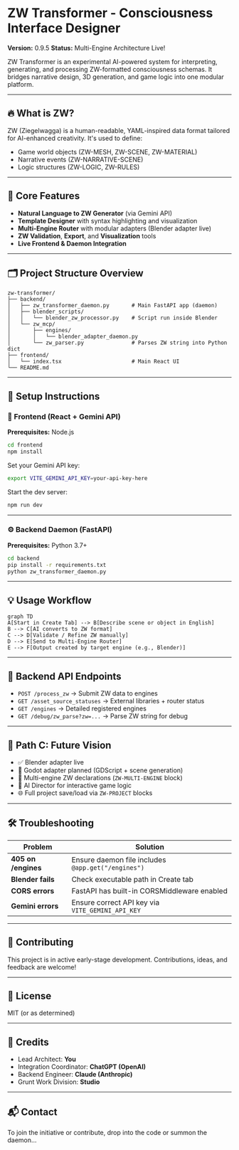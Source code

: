 # ZW Transformer - Consciousness Interface Designer

**Version:** 0.9.5
**Status:** Multi-Engine Architecture Live!

ZW Transformer is an experimental AI-powered system for interpreting, generating, and processing ZW-formatted consciousness schemas. It bridges narrative design, 3D generation, and game logic into one modular platform.

---

## 🔥 What is ZW?

ZW (Ziegelwagga) is a human-readable, YAML-inspired data format tailored for AI-enhanced creativity. It's used to define:

* Game world objects (ZW-MESH, ZW-SCENE, ZW-MATERIAL)
* Narrative events (ZW-NARRATIVE-SCENE)
* Logic structures (ZW-LOGIC, ZW-RULES)

---

## 🧠 Core Features

* **Natural Language to ZW Generator** (via Gemini API)
* **Template Designer** with syntax highlighting and visualization
* **Multi-Engine Router** with modular adapters (Blender adapter live)
* **ZW Validation**, **Export**, and **Visualization** tools
* **Live Frontend & Daemon Integration**

---

## 🗂 Project Structure Overview

```
zw-transformer/
├── backend/
│   ├── zw_transformer_daemon.py       # Main FastAPI app (daemon)
│   ├── blender_scripts/
│   │   └── blender_zw_processor.py    # Script run inside Blender
│   └── zw_mcp/
│       ├── engines/
│       │   └── blender_adapter_daemon.py
│       └── zw_parser.py               # Parses ZW string into Python dict
├── frontend/
│   └── index.tsx                      # Main React UI
└── README.md
```

---

## 🚀 Setup Instructions

### 🧩 Frontend (React + Gemini API)

**Prerequisites:** Node.js

```bash
cd frontend
npm install
```

Set your Gemini API key:

```bash
export VITE_GEMINI_API_KEY=your-api-key-here
```

Start the dev server:

```bash
npm run dev
```

---

### ⚙️ Backend Daemon (FastAPI)

**Prerequisites:** Python 3.7+

```bash
cd backend
pip install -r requirements.txt
python zw_transformer_daemon.py
```

---

## 💡 Usage Workflow

```mermaid
graph TD
A[Start in Create Tab] --> B[Describe scene or object in English]
B --> C[AI converts to ZW format]
C --> D[Validate / Refine ZW manually]
D --> E[Send to Multi-Engine Router]
E --> F[Output created by target engine (e.g., Blender)]
```

---

## 📱 Backend API Endpoints

* `POST /process_zw` → Submit ZW data to engines
* `GET /asset_source_statuses` → External libraries + router status
* `GET /engines` → Detailed registered engines
* `GET /debug/zw_parse?zw=...` → Parse ZW string for debug

---

## 🔮 Path C: Future Vision

* ✅ Blender adapter live
* 💠 Godot adapter planned (GDScript + scene generation)
* 🧪 Multi-engine ZW declarations (`ZW-MULTI-ENGINE` block)
* 🧙 AI Director for interactive game logic
* 🌐 Full project save/load via `ZW-PROJECT` blocks

---

## 🛠 Troubleshooting

| Problem             | Solution                                           |
| ------------------- | -------------------------------------------------- |
| **405 on /engines** | Ensure daemon file includes `@app.get("/engines")` |
| **Blender fails**   | Check executable path in Create tab                |
| **CORS errors**     | FastAPI has built-in CORSMiddleware enabled        |
| **Gemini errors**   | Ensure correct API key via `VITE_GEMINI_API_KEY`   |

---

## 🤝 Contributing

This project is in active early-stage development. Contributions, ideas, and feedback are welcome!

---

## 📄 License

MIT (or as determined)

---

## 🙏 Credits

* Lead Architect: **You**
* Integration Coordinator: **ChatGPT (OpenAI)**
* Backend Engineer: **Claude (Anthropic)**
* Grunt Work Division: **Studio**

---

## 📬 Contact

To join the initiative or contribute, drop into the code or summon the daemon...
